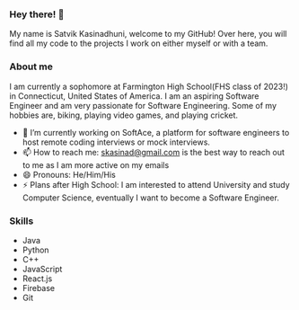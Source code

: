 ### Hey there! 👋
My name is Satvik Kasinadhuni, welcome to my GitHub! Over here, you will find all my code to the projects I work on either myself or with a team.  

### About me
I am currently a sophomore at Farmington High School(FHS class of 2023!) in Connecticut, United States of America. I am an aspiring Software Engineer and am very passionate for Software Engineering. Some of my hobbies are, biking, playing video games, and playing cricket.

- 🔭 I’m currently working on SoftAce, a platform for software engineers to host remote coding interviews or mock interviews.  
- 📫 How to reach me: skasinad@gmail.com is the best way to reach out to me as I am more active on my emails
- 😄 Pronouns: He/Him/His 
- ⚡ Plans after High School: I am interested to attend University and study Computer Science, eventually I want to become a Software Engineer. 

### Skills 
- Java 
- Python 
- C++ 
- JavaScript
- React.js 
- Firebase 
- Git 



<!--
**KasinadhuniProgrammer/KasinadhuniProgrammer** is a ✨ _special_ ✨ repository because its `README.md` (this file) appears on your GitHub profile.
